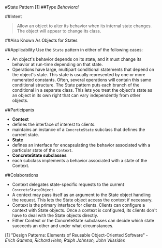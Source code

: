 #State Pattern [1] 
##Type
*Behavioral*

##Intent
> Allow an object to alter its behavior when its internal state changes. The object will appear to change its class.

##Also Known As
Objects for States

##Applicability
Use the `State` pattern in either of the following cases:
 - An object's behavior depends on its state, and it must change its behavior at run-time depending on that state.
 - Operations have large, multipart conditional statements that depend on the object's state. This state is usually represented by one or more numerated constants. Often, several operations will contain this same conditional structure. The State pattern puts each branch of the conditional in a separate class. This lets you treat the object's state as an object in its own right that can vary independently from other objects.
 
##Participants
- **Context**
 - defines the interface of interest to clients.
 - maintains an instance of a `ConcreteState` subclass that defines the current state.
- **State**
 - defines an interface for encapsulating the behavior associated with a particular state of the `Context`.
- **ConcreteState subclasses**
 - each subclass implements a behavior associated with a state of the Context.
 
##Colaborations
 - Context delegates state-specific requests to the current `ConcreteStateObject`.
 - A context may pass itself as an argument to the State object handling the request. This lets the State object access the context if necessary.
 - Context is the primary interface for clients. Clients can configure a context with State objects. Once a context is configured, its clients don't have to deal with the State objects directly.
 - Either Context or the ConcreteState subclasses can decide which state succeeds an other and under what circumstances.
 
[1] "Design Patterns: Elements of Reusable Object-Oriented Software" - *Erich Gamma, Richard Helm, Ralph Johnson, John Vlissides*
